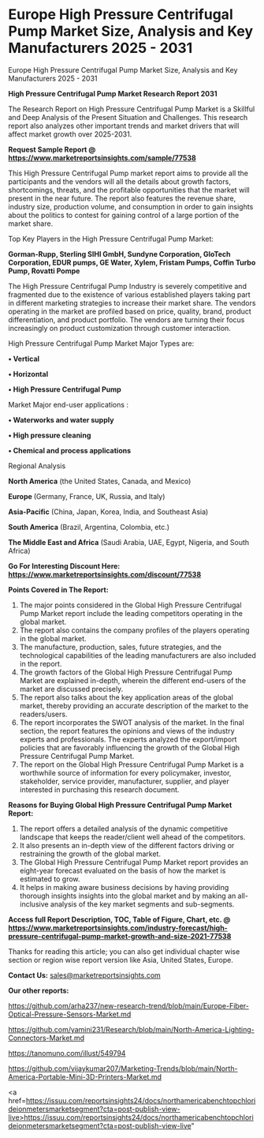# Europe High Pressure Centrifugal Pump Market Size, Analysis and Key Manufacturers 2025 - 2031
Europe High Pressure Centrifugal Pump Market Size, Analysis and Key Manufacturers 2025 - 2031

<strong>High Pressure Centrifugal Pump Market Research Report 2031</strong>

The Research Report on High Pressure Centrifugal Pump Market is a Skillful and Deep Analysis of the Present Situation and Challenges. This research report also analyzes other important trends and market drivers that will affect market growth over 2025-2031.

<strong>Request Sample Report @ <a href=https://www.marketreportsinsights.com/sample/77538>https://www.marketreportsinsights.com/sample/77538</a></strong>

This High Pressure Centrifugal Pump market report aims to provide all the participants and the vendors will all the details about growth factors, shortcomings, threats, and the profitable opportunities that the market will present in the near future. The report also features the revenue share, industry size, production volume, and consumption in order to gain insights about the politics to contest for gaining control of a large portion of the market share.

Top Key Players in the High Pressure Centrifugal Pump Market:

<strong>Gorman-Rupp, Sterling SIHI GmbH, Sundyne Corporation, GloTech Corporation, EDUR pumps, GE Water, Xylem, Fristam Pumps, Coffin Turbo Pump, Rovatti Pompe</strong>

The High Pressure Centrifugal Pump Industry is severely competitive and fragmented due to the existence of various established players taking part in different marketing strategies to increase their market share. The vendors operating in the market are profiled based on price, quality, brand, product differentiation, and product portfolio. The vendors are turning their focus increasingly on product customization through customer interaction.

High Pressure Centrifugal Pump Market Major Types are:

<strong>• Vertical

• Horizontal

• High Pressure Centrifugal Pump</strong>

Market Major end-user applications :

<strong>• Waterworks and water supply

• High pressure cleaning

• Chemical and process applications</strong>

Regional Analysis

</u><strong><b>North America</b></strong> (the United States, Canada, and Mexico)

<strong><b>Europe </b></strong>(Germany, France, UK, Russia, and Italy)

<strong><b>Asia-Pacific</b></strong> (China, Japan, Korea, India, and Southeast Asia)

<strong><b>South America</b></strong> (Brazil, Argentina, Colombia, etc.)

<strong><b>The Middle East and Africa</b></strong> (Saudi Arabia, UAE, Egypt, Nigeria, and South Africa)

<strong>Go For Interesting Discount Here: <a href=https://www.marketreportsinsights.com/discount/77538>https://www.marketreportsinsights.com/discount/77538</a></strong>

<strong>Points Covered in The Report:</strong>
<ol>
  <li>The major points considered in the Global High Pressure Centrifugal Pump Market report include the leading competitors operating in the global market.</li>
  <li>The report also contains the company profiles of the players operating in the global market.</li>
  <li>The manufacture, production, sales, future strategies, and the technological capabilities of the leading manufacturers are also included in the report.</li>
  <li>The growth factors of the Global High Pressure Centrifugal Pump Market are explained in-depth, wherein the different end-users of the market are discussed precisely.</li>
  <li>The report also talks about the key application areas of the global market, thereby providing an accurate description of the market to the readers/users.</li>
  <li>The report incorporates the SWOT analysis of the market. In the final section, the report features the opinions and views of the industry experts and professionals. The experts analyzed the export/import policies that are favorably influencing the growth of the Global High Pressure Centrifugal Pump Market.</li>
  <li>The report on the Global High Pressure Centrifugal Pump Market is a worthwhile source of information for every policymaker, investor, stakeholder, service provider, manufacturer, supplier, and player interested in purchasing this research document.</li>
</ol>
<strong>Reasons for Buying Global High Pressure Centrifugal Pump Market Report:</strong>

<ol>
  <li>The report offers a detailed analysis of the dynamic competitive landscape that keeps the reader/client well ahead of the competitors.</li>
  <li>It also presents an in-depth view of the different factors driving or restraining the growth of the global market.</li>
  <li>The Global High Pressure Centrifugal Pump Market report provides an eight-year forecast evaluated on the basis of how the market is estimated to grow.</li>
  <li>It helps in making aware business decisions by having providing thorough insights insights into the global market and by making an all-inclusive analysis of the key market segments and sub-segments.</li>
</ol>
<strong>Access full Report Description, TOC, Table of Figure, Chart, etc. @ <a href=https://www.marketreportsinsights.com/industry-forecast/high-pressure-centrifugal-pump-market-growth-and-size-2021-77538>https://www.marketreportsinsights.com/industry-forecast/high-pressure-centrifugal-pump-market-growth-and-size-2021-77538</a></strong>


Thanks for reading this article; you can also get individual chapter wise section or region wise report version like Asia, United States, Europe.

<strong>Contact Us:</strong>
sales@marketreportsinsights.com

<strong>Our other reports:</strong>

<a href=https://github.com/arha237/new-research-trend/blob/main/Europe-Fiber-Optical-Pressure-Sensors-Market.md>https://github.com/arha237/new-research-trend/blob/main/Europe-Fiber-Optical-Pressure-Sensors-Market.md</a>

<a href=https://github.com/yamini231/Research/blob/main/North-America-Lighting-Connectors-Market.md>https://github.com/yamini231/Research/blob/main/North-America-Lighting-Connectors-Market.md</a>

<a href=https://tanomuno.com/illust/549794>https://tanomuno.com/illust/549794</a>

<a href=https://github.com/vijaykumar207/Marketing-Trends/blob/main/North-America-Portable-Mini-3D-Printers-Market.md>https://github.com/vijaykumar207/Marketing-Trends/blob/main/North-America-Portable-Mini-3D-Printers-Market.md</a>

<a href=https://issuu.com/reportsinsights24/docs/northamericabenchtopchlorideionmetersmarketsegment?cta=post-publish-view-live>https://issuu.com/reportsinsights24/docs/northamericabenchtopchlorideionmetersmarketsegment?cta=post-publish-view-live</a>"
